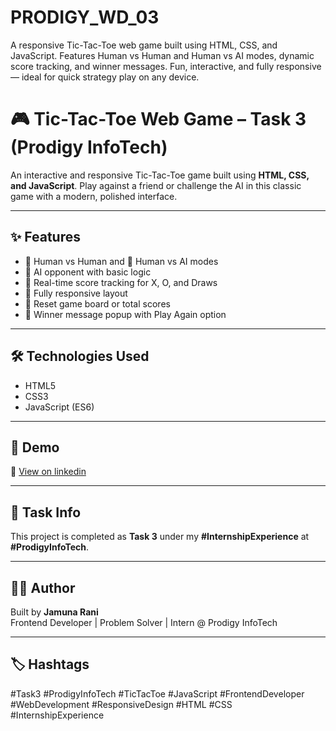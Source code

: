 # PRODIGY_WD_03
A responsive Tic-Tac-Toe web game built using HTML, CSS, and JavaScript. Features Human vs Human and Human vs AI modes, dynamic score tracking, and winner messages. Fun, interactive, and fully responsive — ideal for quick strategy play on any device.
# 🎮 Tic-Tac-Toe Web Game – Task 3 (Prodigy InfoTech)

An interactive and responsive Tic-Tac-Toe game built using **HTML, CSS, and JavaScript**. Play against a friend or challenge the AI in this classic game with a modern, polished interface.

---

## ✨ Features

- 👤 Human vs Human and 🤖 Human vs AI modes
- 🧠 AI opponent with basic logic
- 🧮 Real-time score tracking for X, O, and Draws
- 📱 Fully responsive layout
- 🔁 Reset game board or total scores
- 🎉 Winner message popup with Play Again option

---

## 🛠 Technologies Used

- HTML5  
- CSS3  
- JavaScript (ES6)

---

## 🚀 Demo


📂 [View on linkedin](https://www.linkedin.com/posts/jamuna-rani-c-a4033931b_task3-prodigyinfotech-webdevelopment-activity-7340269266190962689-SUnK?utm_source=share&utm_medium=member_desktop&rcm=ACoAAFEHiZABddormHZGY9EhB3oeE8ISTbZCSSs)

---

## 📌 Task Info

This project is completed as **Task 3** under my **#InternshipExperience** at **#ProdigyInfoTech**.

---

## 🙋‍♀️ Author

Built by **Jamuna Rani**  
Frontend Developer | Problem Solver | Intern @ Prodigy InfoTech

---

## 🏷 Hashtags

#Task3 #ProdigyInfoTech #TicTacToe #JavaScript #FrontendDeveloper #WebDevelopment #ResponsiveDesign #HTML #CSS #InternshipExperience
